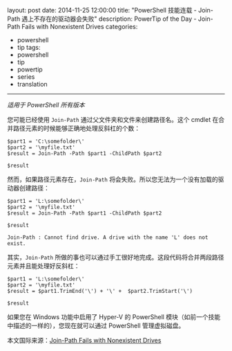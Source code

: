 ﻿layout: post
date: 2014-11-25 12:00:00
title: "PowerShell 技能连载 - Join-Path 遇上不存在的驱动器会失败"
description: PowerTip of the Day - Join-Path Fails with Nonexistent Drives
categories:
- powershell
- tip
tags:
- powershell
- tip
- powertip
- series
- translation
---
_适用于 PowerShell 所有版本_

您可能已经使用 `Join-Path` 通过父文件夹和文件来创建路径名。这个 cmdlet 在合并路径元素的时候能够正确地处理反斜杠的个数：

```
$part1 = 'C:\somefolder\'
$part2 = '\myfile.txt'
$result = Join-Path -Path $part1 -ChildPath $part2

$result
```

然而，如果路径元素存在，`Join-Path` 将会失败。所以您无法为一个没有加载的驱动器创建路径：

```
$part1 = 'L:\somefolder\'
$part2 = '\myfile.txt'
$result = Join-Path -Path $part1 -ChildPath $part2

$result

Join-Path : Cannot find drive. A drive with the name 'L' does not exist.
```

其实，`Join-Path` 所做的事也可以通过手工很好地完成。这段代码将合并两段路径元素并且能处理好反斜杠：

```
$part1 = 'L:\somefolder\'
$part2 = '\myfile.txt'
$result = $part1.TrimEnd('\') + '\' +  $part2.TrimStart('\')

$result
```

如果您在 Windows 功能中启用了 Hyper-V 的 PowerShell 模块（如前一个技能中描述的一样的），您现在就可以通过 PowerShell 管理虚拟磁盘。

<!--more-->
本文国际来源：[Join-Path Fails with Nonexistent Drives](http://powershell.com/cs/blogs/tips/archive/2014/11/25/join-path-fails-with-non-existing-drives.aspx)
